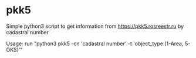 # pkk5

Simple python3 script to get information from https://pkk5.rosreestr.ru by cadastral number

Usage:
    run "python3 pkk5 -cn 'cadastral number' -t 'object_type (1-Area, 5-OKS)'"
